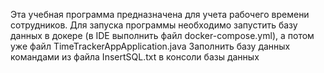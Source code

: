 Эта учебная программа предназначена для учета рабочего времени сотрудников.
Для запуска программы необходимо запустить базу данных в докере (в  IDE выполнить файл docker-compose.yml), а потом уже файл TimeTrackerAppApplication.java
Заполнить базу данных командами из файла InsertSQL.txt в консоли базы данных
